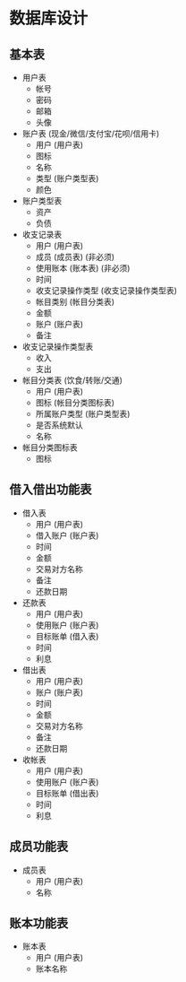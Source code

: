 # 数据库设计

## 基本表

* 用户表
  * 帐号
  * 密码
  * 邮箱
  * 头像
* 账户表 (现金/微信/支付宝/花呗/信用卡)
  * 用户 (用户表)
  * 图标
  * 名称
  * 类型 (账户类型表)
  * 颜色
* 账户类型表
  * 资产
  * 负债
* 收支记录表
  * 用户 (用户表)
  * 成员 (成员表) (非必须)
  * 使用账本 (账本表) (非必须)
  * 时间
  * 收支记录操作类型 (收支记录操作类型表)
  * 帐目类别 (帐目分类表)
  * 金额
  * 账户 (账户表)
  * 备注
* 收支记录操作类型表
  * 收入
  * 支出
* 帐目分类表 (饮食/转账/交通)
  * 用户 (用户表)
  * 图标 (帐目分类图标表)
  * 所属账户类型 (账户类型表)
  * 是否系统默认
  * 名称
* 帐目分类图标表
  * 图标

## 借入借出功能表

* 借入表
  * 用户 (用户表)
  * 借入账户 (账户表)
  * 时间
  * 金额
  * 交易对方名称
  * 备注
  * 还款日期
* 还款表
  * 用户 (用户表)
  * 使用账户 (账户表)
  * 目标账单 (借入表)
  * 时间
  * 利息
* 借出表
  * 用户 (用户表)
  * 账户 (账户表)
  * 时间
  * 金额
  * 交易对方名称
  * 备注
  * 还款日期
* 收帐表
  * 用户 (用户表)
  * 使用账户 (账户表)
  * 目标账单 (借出表)
  * 时间
  * 利息

## 成员功能表

* 成员表
  * 用户 (用户表)
  * 名称

## 账本功能表

* 账本表
  * 用户 (用户表)
  * 账本名称
